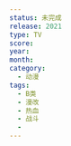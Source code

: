 ```yaml
---
status: 未完成
release: 2021
type: TV
score:
year:
month:
category:
  - 动漫
tags:
  - B类
  - 漫改
  - 热血
  - 战斗
  - 
---
```

